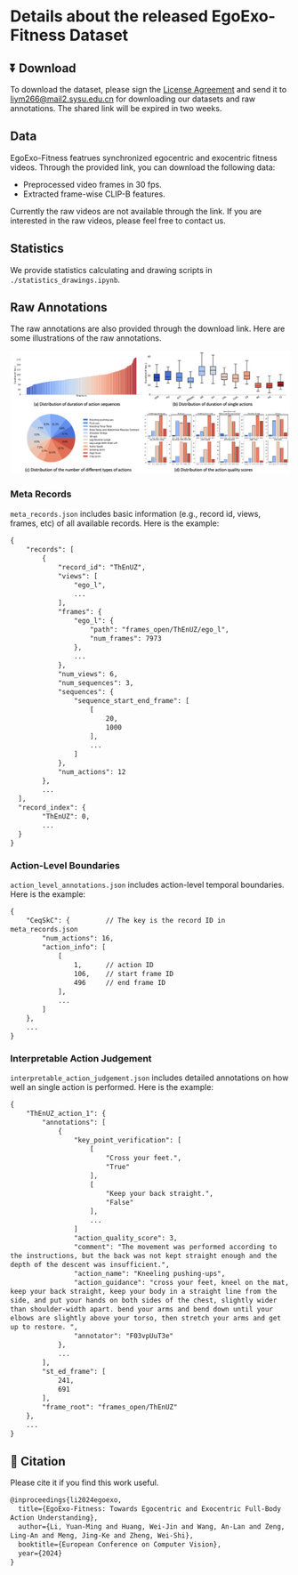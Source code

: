 # Details about the released EgoExo-Fitness Dataset

## ⏬ Download
To download the dataset, please sign the [License Agreement](../License_Agreement.pdf) and send it to liym266@mail2.sysu.edu.cn for downloading our datasets and raw annotations. The shared link will be expired in two weeks.

## Data 
EgoExo-Fitness featrues synchronized egocentric and exocentric fitness videos. Through the provided link, you can download the following data:
- Preprocessed video frames in 30 fps.
- Extracted frame-wise CLIP-B features.

Currently the raw videos are not available through the link. If you are interested in the raw videos, please feel free to contact us.

## Statistics
We provide statistics calculating and drawing scripts in `./statistics_drawings.ipynb`.

## Raw Annotations
The raw annotations are also provided through the download link. Here are some illustrations of the raw annotations.

 ![](../img/statistics.png)

### Meta Records
`meta_records.json` includes basic information (e.g., record id, views, frames, etc) of all available records. Here is the example:

```
{
    "records": [
        {
            "record_id": "ThEnUZ",
            "views": [
                "ego_l",
                ...
            ],
            "frames": {
                "ego_l": {
                    "path": "frames_open/ThEnUZ/ego_l",
                    "num_frames": 7973
                },
                ...
            },
            "num_views": 6,
            "num_sequences": 3,
            "sequences": {
                "sequence_start_end_frame": [
                    [
                        20,
                        1000
                    ],
                    ...
                ]
            },
            "num_actions": 12
        },
        ...
  ],
  "record_index": {
        "ThEnUZ": 0,
        ...
  }
}
```

### Action-Level Boundaries
`action_level_annotations.json` includes action-level temporal boundaries. Here is the example:
```
{
    "CeqSkC": {         // The key is the record ID in meta_records.json
        "num_actions": 16,
        "action_info": [
            [
                1,      // action ID
                106,    // start frame ID
                496     // end frame ID
            ],
            ...
        ]
    },
    ...
}
```

### Interpretable Action Judgement
`interpretable_action_judgement.json` includes detailed annotations on how well an single action is performed. Here is the example:
```
{
    "ThEnUZ_action_1": {
        "annotations": [
            {
                "key_point_verification": [
                    [
                        "Cross your feet.",
                        "True"
                    ],
                    [
                        "Keep your back straight.",
                        "False"
                    ],
                    ...
                ]
                "action_quality_score": 3,
                "comment": "The movement was performed according to the instructions, but the back was not kept straight enough and the depth of the descent was insufficient.",
                "action_name": "Kneeling pushing-ups",
                "action_guidance": "cross your feet, kneel on the mat, keep your back straight, keep your body in a straight line from the side, and put your hands on both sides of the chest, slightly wider than shoulder-width apart. bend your arms and bend down until your elbows are slightly above your torso, then stretch your arms and get up to restore. ",
                "annotator": "F03vpUuT3e"
            },
            ...
        ],
        "st_ed_frame": [
            241,
            691
        ],
        "frame_root": "frames_open/ThEnUZ"
    },
    ...
}
```

## 📑 Citation
Please cite it if you find this work useful.
```
@inproceedings{li2024egoexo,
  title={EgoExo-Fitness: Towards Egocentric and Exocentric Full-Body Action Understanding},
  author={Li, Yuan-Ming and Huang, Wei-Jin and Wang, An-Lan and Zeng, Ling-An and Meng, Jing-Ke and Zheng, Wei-Shi},
  booktitle={European Conference on Computer Vision},
  year={2024}
}
```
